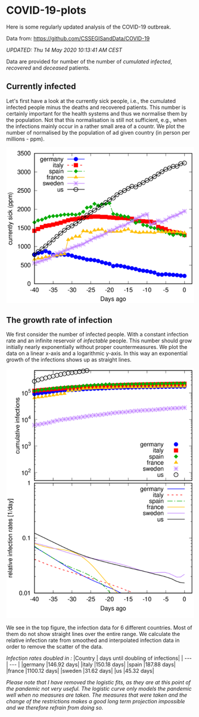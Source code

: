 


# COVID-19-plots

Here is some regularly updated analysis of the COVID-19 outbreak.

Data from: https://github.com/CSSEGISandData/COVID-19

 *UPDATED: Thu 14 May 2020 10:13:41 AM CEST*

Data are provided for number of the number of _cumulated infected_, _recovered_ and _deceased_ patients.

## Currently infected

Let's first have a look at the currently sick people, i.e., the cumulated infected people minus the
deaths and recovered patients. This number is certainly important for the health systems and thus we
normalise them by the population. Not that this normalisation is still not sufficient, e.g., when
the infections mainly occur in a rather small area of a countr. We plot the number of normalised by the population of ad given country (in person per millions - ppm).

![Currently sick](plots/curr-sick.png)


## The growth rate of infection

We first consider the number of infected people. With a constant infection rate and an infinite
reservoir of _infectable_ people. This number should grow initially nearly exponentially without
proper countermeasures. We plot the data on a linear x-axis and a logarithmic y-axis. In this way an exponential growth of the infections shows up as straight lines. 

![Exponential development](plots/poly-exp-fit.png)

We see in the top figure, the infection data for 6 different countries. Most of them do not show
straight lines over the entire range. We calculate the relative infection rate from smoothed and
interpolated infection data in order to remove the scatter of the data. 

*Infection rates doubled in :*
|Country | days until doubling of infections| 
| --- | --- |
|germany |146.92 days|
|italy |150.18 days|
|spain |187.88 days|
|france |1100.12 days|
|sweden |31.62 days|
|us |45.32 days|


*Please note that I have removed the logistic fits, as they are at this point of the pandemic not
very useful. The logistic curve only models the pandemic well when no measures
are taken. The measures that were taken and the change of the restrictions makes a good long term
projection impossible and we therefore refrain from doing so.*
